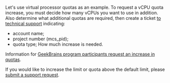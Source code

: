 Let's use virtual processor quotas as an example. To request a vCPU quota increase, you must decide how many vCPUs you want to use in addition. Also determine what additional quotas are required, then create a ticket [to technical support](/en/contacts) indicating:

- account name;
- project number (mcs_pid);
- quota type;
How much increase is needed.

Information for [GeekBrains program participants request an increase in quotas](../../../faq/).

<info>

If you would like to increase the limit or quota above the default limit, please [submit a support request](/en/contacts).

</info>
